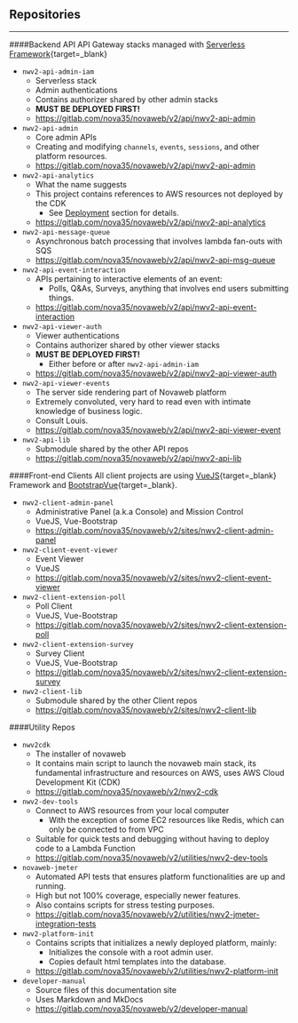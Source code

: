 ## Repositories

---

####Backend API
API Gateway stacks managed with [Serverless Framework](https://www.serverless.com/framework/docs){target=_blank}

- `nwv2-api-admin-iam`
    - Serverless stack
    - Admin authentications
    - Contains authorizer shared by other admin stacks
    - **MUST BE DEPLOYED FIRST!**
    - <https://gitlab.com/nova35/novaweb/v2/api/nwv2-api-admin>
- `nwv2-api-admin`
    - Core admin APIs
    - Creating and modifying `channels`, `events`, `sessions`, and other platform resources.
    - <https://gitlab.com/nova35/novaweb/v2/api/nwv2-api-admin>
- `nwv2-api-analytics`
    - What the name suggests
    - This project contains references to AWS resources not deployed by the CDK
        - See [Deployment](../backend/deployment/deployment.md) section for details.
    - <https://gitlab.com/nova35/novaweb/v2/api/nwv2-api-analytics>
- `nwv2-api-message-queue`
    - Asynchronous batch processing that involves lambda fan-outs with SQS
    - <https://gitlab.com/nova35/novaweb/v2/api/nwv2-api-msg-queue>
- `nwv2-api-event-interaction`
    - APIs pertaining to interactive elements of an event:
        - Polls, Q&As, Surveys, anything that involves end users submitting things. 
    - <https://gitlab.com/nova35/novaweb/v2/api/nwv2-api-event-interaction>
- `nwv2-api-viewer-auth`
    - Viewer authentications
    - Contains authorizer shared by other viewer stacks
    - **MUST BE DEPLOYED FIRST!**
        - Either before or after `nwv2-api-admin-iam` 
    - <https://gitlab.com/nova35/novaweb/v2/api/nwv2-api-viewer-auth>
- `nwv2-api-viewer-events`
    - The server side rendering part of Novaweb platform
    - Extremely convoluted, very hard to read even with intimate knowledge of business logic.
    - Consult Louis.
    - <https://gitlab.com/nova35/novaweb/v2/api/nwv2-api-viewer-event>
- `nwv2-api-lib`
    - Submodule shared by the other API repos
    - <https://gitlab.com/nova35/novaweb/v2/api/nwv2-api-lib>

####Front-end Clients
All client projects are using [VueJS](https://vuejs.org/){target=_blank} Framework and [BootstrapVue](https://bootstrap-vue.org/){target=_blank}.

- `nwv2-client-admin-panel`
    - Administrative Panel (a.k.a Console) and Mission Control
    - VueJS, Vue-Bootstrap
    - <https://gitlab.com/nova35/novaweb/v2/sites/nwv2-client-admin-panel>
- `nwv2-client-event-viewer`
    - Event Viewer
    - VueJS
    - <https://gitlab.com/nova35/novaweb/v2/sites/nwv2-client-event-viewer>
- `nwv2-client-extension-poll`
    - Poll Client
    - VueJS, Vue-Bootstrap
    - <https://gitlab.com/nova35/novaweb/v2/sites/nwv2-client-extension-poll>
- `nwv2-client-extension-survey`
    - Survey Client
    - VueJS, Vue-Bootstrap
    - <https://gitlab.com/nova35/novaweb/v2/sites/nwv2-client-extension-survey>
- `nwv2-client-lib`
    - Submodule shared by the other Client repos
    - <https://gitlab.com/nova35/novaweb/v2/sites/nwv2-client-lib>


####Utility Repos

- `nwv2cdk`
    - The installer of novaweb
    - It contains main script to launch the novaweb main stack, its fundamental infrastructure and resources on AWS, uses AWS Cloud Development Kit (CDK)
    - <https://gitlab.com/nova35/novaweb/v2/nwv2-cdk>
- `nwv2-dev-tools`
    - Connect to AWS resources from your local computer
        - With the exception of some EC2 resources like Redis, which can only be connected to from VPC
    - Suitable for quick tests and debugging without having to deploy code to a Lambda Function
    - <https://gitlab.com/nova35/novaweb/v2/utilities/nwv2-dev-tools>
- `novaweb-jmeter`
    - Automated API tests that ensures platform functionalities are up and running.
    - High but not 100% coverage, especially newer features.
    - Also contains scripts for stress testing purposes.
    - <https://gitlab.com/nova35/novaweb/v2/utilities/nwv2-jmeter-integration-tests>
- `nwv2-platform-init`
    - Contains scripts that initializes a newly deployed platform, mainly:
        - Initializes the console with a root admin user.
        - Copies default html templates into the database.
    - <https://gitlab.com/nova35/novaweb/v2/utilities/nwv2-platform-init>
- `developer-manual`
    - Source files of this documentation site
    - Uses Markdown and MkDocs
    - <https://gitlab.com/nova35/novaweb/v2/developer-manual>
